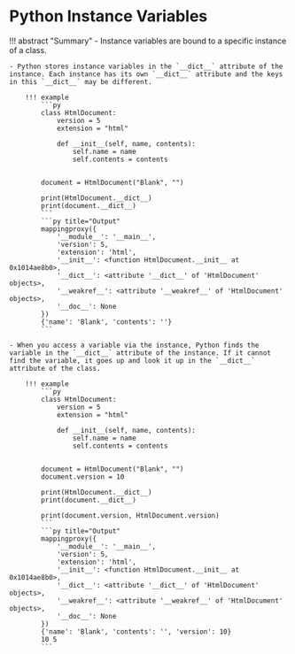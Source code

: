 # Python Instance Variables

!!! abstract "Summary"
    - Instance variables are bound to a specific instance of a class.

    - Python stores instance variables in the `__dict__` attribute of the instance. Each instance has its own `__dict__` attribute and the keys in this `__dict__` may be different.
        
        !!! example
            ```py
            class HtmlDocument:
                version = 5
                extension = "html"

                def __init__(self, name, contents):
                    self.name = name
                    self.contents = contents


            document = HtmlDocument("Blank", "")

            print(HtmlDocument.__dict__)
            print(document.__dict__)
            ```
            ```py title="Output"
            mappingproxy({
                '__module__': '__main__',
                'version': 5,
                'extension': 'html',
                '__init__': <function HtmlDocument.__init__ at 0x1014ae8b0>,
                '__dict__': <attribute '__dict__' of 'HtmlDocument' objects>,
                '__weakref__': <attribute '__weakref__' of 'HtmlDocument' objects>,
                '__doc__': None
            })
            {'name': 'Blank', 'contents': ''}
            ```

    - When you access a variable via the instance, Python finds the variable in the `__dict__` attribute of the instance. If it cannot find the variable, it goes up and look it up in the `__dict__` attribute of the class.

        !!! example
            ```py
            class HtmlDocument:
                version = 5
                extension = "html"

                def __init__(self, name, contents):
                    self.name = name
                    self.contents = contents


            document = HtmlDocument("Blank", "")
            document.version = 10

            print(HtmlDocument.__dict__)
            print(document.__dict__)

            print(document.version, HtmlDocument.version)
            ```
            ```py title="Output"
            mappingproxy({
                '__module__': '__main__',
                'version': 5,
                'extension': 'html',
                '__init__': <function HtmlDocument.__init__ at 0x1014ae8b0>,
                '__dict__': <attribute '__dict__' of 'HtmlDocument' objects>,
                '__weakref__': <attribute '__weakref__' of 'HtmlDocument' objects>,
                '__doc__': None
            })
            {'name': 'Blank', 'contents': '', 'version': 10}
            10 5
            ```